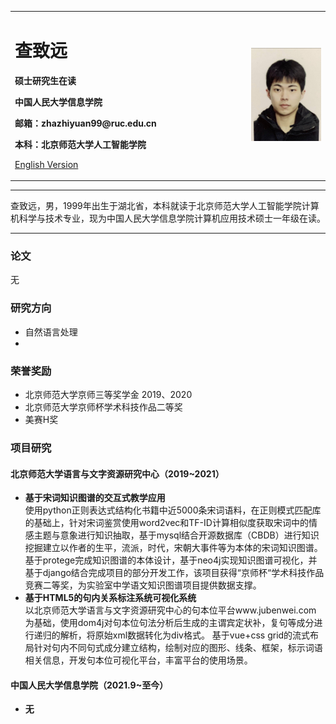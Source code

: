 <div>
<table border="0">
  <tr>
    <td width="75%">
      <h1>查致远</h1>
      <p><b>硕士研究生在读</b></p>
      <p><b>中国人民大学信息学院</b></p>
      <p><b>邮箱：zhazhiyuan99@ruc.edu.cn</b></p>
      <p><b>本科：北京师范大学人工智能学院</b></p>
      <p><a href="/index-en.html">English Version</a></p>
    </td>
    <td width="25%">
      <img src="/4.jpg" width="100%">
    </td>
  </tr>
</table>
</div>

---

查致远，男，1999年出生于湖北省，本科就读于北京师范大学人工智能学院计算机科学与技术专业，现为中国人民大学信息学院计算机应用技术硕士一年级在读。

---

### 论文

无


### 研究方向
- 自然语言处理
- 

### 荣誉奖励
- 北京师范大学京师三等奖学金 2019、2020
- 北京师范大学京师杯学术科技作品二等奖
- 美赛H奖

### 项目研究
#### 北京师范大学语言与文字资源研究中心（2019~2021）
- **基于宋词知识图谱的交互式教学应用**  
使用python正则表达式结构化书籍中近5000条宋词语料，在正则模式匹配库的基础上，针对宋词鉴赏使用word2vec和TF-ID计算相似度获取宋词中的情感主题与意象进行知识抽取，基于mysql结合开源数据库（CBDB）进行知识挖掘建立以作者的生平，流派，时代，宋朝大事件等为本体的宋词知识图谱。
基于protege完成知识图谱的本体设计，基于neo4j实现知识图谱可视化，并基于django结合完成项目的部分开发工作，该项目获得“京师杯“学术科技作品竞赛二等奖，为实验室中学语文知识图谱项目提供数据支撑。
- **基于HTML5的句内关系标注系统可视化系统**  
以北京师范大学语言与文字资源研究中心的句本位平台www.jubenwei.com 为基础，使用dom4j对句本位句法分析后生成的主谓宾定状补，复句等成分进行递归的解析，将原始xml数据转化为div格式。
基于vue+css grid的流式布局针对句内不同句式成分建立结构，绘制对应的图形、线条、框架，标示词语相关信息，开发句本位可视化平台，丰富平台的使用场景。

#### 中国人民大学信息学院（2021.9~至今）
- **无**  
